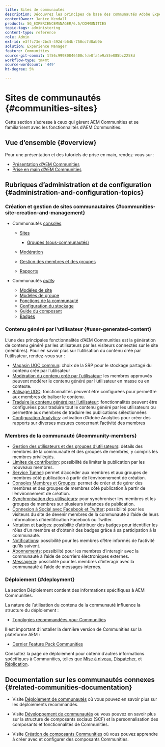 ```yaml
---
title: Sites de communautés
description: Découvrez les principes de base des communautés Adobe Experience Manager (AEM) pour administrer les utilisateurs qui connaissent déjà ses fonctions de base.
contentOwner: Janice Kendall
products: SG_EXPERIENCEMANAGER/6.5/COMMUNITIES
topic-tags: administering
content-type: reference
role: Admin
exl-id: e3ffc73e-2bc5-492d-b64b-750cc7d8ab9b
solution: Experience Manager
feature: Communities
source-git-commit: 1f56c99980846400cfde8fa4e9a55e885bc2258d
workflow-type: tm+mt
source-wordcount: '449'
ht-degree: 5%

---
```


# Sites de communautés {#communities-sites}

Cette section s’adresse à ceux qui gèrent AEM Communities et se familiarisent avec les fonctionnalités d’AEM Communities.

## Vue d’ensemble {#overview}

Pour une présentation et des tutoriels de prise en main, rendez-vous sur :

* [Présentation d’AEM Communities](overview.md)
* [Prise en main d’AEM Communities](getting-started.md)

## Rubriques d’administration et de configuration {#administration-and-configuration-topics}

### Création et gestion de sites communautaires {#communities-site-creation-and-management}

* Communautés [consoles](consoles.md)

   * [Sites](sites-console.md)

      * [Groupes (sous-communautés)](groups.md)

   * [Modération](moderation.md)
   * [Gestion des membres et des groupes](members.md)
   * [Rapports](reports.md)

* Communautés [*outils*](tools.md):

   * [Modèles de site](sites.md)
   * [Modèles de groupe](tools-groups.md)
   * [Fonctions de la communauté](functions.md)
   * [Configuration du stockage](srp-config.md)
   * [Guide du composant](components-guide.md)
   * [Badges](badges.md)


### Contenu généré par l&#39;utilisateur {#user-generated-content}

L’une des principales fonctionnalités d’AEM Communities est la génération de contenu généré par les utilisateurs par les visiteurs connectés sur le site (membres). Pour en savoir plus sur l’utilisation du contenu créé par l’utilisateur, rendez-vous sur :

* [Magasin UGC commun](working-with-srp.md): choix de la SRP pour le stockage partagé du contenu créé par l’utilisateur
* [Modération du contenu créé par l’utilisateur](moderate-ugc.md): les membres approuvés peuvent modérer le contenu généré par l’utilisateur en masse ou en contexte.
* [Balisage UGC](tag-ugc.md): fonctionnalités peuvent être configurées pour permettre aux membres de baliser le contenu.
* [Traduire le contenu généré par l’utilisateur](translate-ugc.md): fonctionnalités peuvent être configurées pour traduire tout le contenu généré par les utilisateurs ou permettre aux membres de traduire les publications sélectionnées
* [Configuration Analytics](analytics.md): activation d’Adobe Analytics pour créer des rapports sur diverses mesures concernant l’activité des membres

### Membres de la communauté {#community-members}

* [Gestion des utilisateurs et des groupes d’utilisateurs](users.md): détails des membres de la communauté et des groupes de membres, y compris les membres privilégiés.
* [Limites de contribution](limits.md): possibilité de limiter la publication par les nouveaux membres.
* [Service Tunnel](deploy-communities.md#tunnel-service-on-author): permet d’accéder aux membres et aux groupes de membres côté publication à partir de l’environnement de création.
* [Consoles Membres et Groupes](members.md): permet de créer et de gérer des membres et des groupes de membres côté publication à partir de l’environnement de création.
* [Synchronisation des utilisateurs](sync.md): pour synchroniser les membres et les groupes de membres sur plusieurs instances de publication.
* [Connexion à Social avec Facebook et Twitter](social-login.md): possibilité pour les visiteurs du site de devenir membres de la communauté à l’aide de leurs informations d’identification Facebook ou Twitter.
* [Notation et badges](implementing-scoring.md): possibilité d’attribuer des badges pour identifier les rôles d’un membre et d’obtenir des badges grâce à sa participation à la communauté.
* [Notifications](notifications.md): possibilité pour les membres d’être informés de l’activité qu’ils suivent.
* [Abonnements](subscriptions.md): possibilité pour les membres d’interagir avec la communauté à l’aide de courriers électroniques externes.
* [Messagerie](messaging.md): possibilité pour les membres d’interagir avec la communauté à l’aide de messages internes.

### Déploiement {#deployment}

La section Déploiement contient des informations spécifiques à AEM Communities.

La nature de l’utilisation du contenu de la communauté influence la structure du déploiement :

* [Topologies recommandées pour Communities](topologies.md)

Il est important d’installer la dernière version de Communities sur la plateforme AEM :

* [Dernier Feature Pack Communities](deploy-communities.md#latestfeaturepack)

Consultez la page de déploiement pour obtenir d’autres informations spécifiques à Communities, telles que [Mise à niveau](upgrade.md), [Dispatcher](dispatcher.md), et [Réplication](deploy-communities.md#replication-agents-on-author).

## Documentation sur les communautés connexes {#related-communities-documentation}

* Visite [Déploiement de communautés](deploy-communities.md) où vous pouvez en savoir plus sur les déploiements recommandés.

* Visite [Développement de communautés](communities.md) où vous pouvez en savoir plus sur la structure de composants sociaux (SCF) et la personnalisation des composants et fonctionnalités de Communities.

* Visite [Création de composants Communities](author-communities.md) où vous pouvez apprendre à créer avec et configurer des composants Communities.
